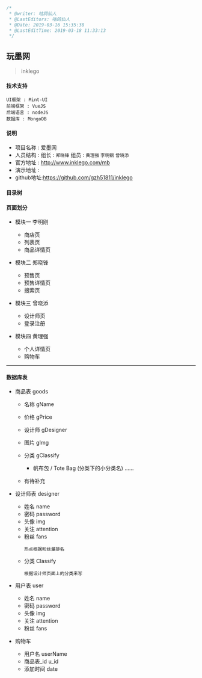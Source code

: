 ```javascript
/*
 * @writer: 咕鸽仙人
 * @LastEditors: 咕鸽仙人
 * @Date: 2019-03-16 15:35:38
 * @LastEditTime: 2019-03-18 11:33:13
 */
 ```
##  玩墨网
> inklego

#### 技术支持

    UI框架 : Mint-UI
    前端框架 : VueJS
    后端语言 : nodeJS
    数据库 : MongoDB

#### 说明

  * 项目名称 : 爱墨网
  * 人员结构 : 组长 : `郑晓锋`    组员 : `黄理强` `李明钢` `曾晓添`
  * 官方地址 : http://www.inklego.com/mb
  * 演示地址 :
  * github地址:https://github.com/gzh51811/inklego

#### 目录树



#### 页面划分

* 模块一  李明刚
  * 商店页
  * 列表页
  * 商品详情页

* 模块二  郑晓锋
  * 预售页
  * 预售详情页
  * 搜索页

* 模块三  曾晓添
  * 设计师页
  * 登录注册

* 模块四  黄理强
  * 个人详情页
  * 购物车


*******

#### 数据库表
* 商品表  goods
  * 名称    gName
  * 价格    gPrice
  * 设计师  gDesigner
  * 图片    gImg
  * 分类    gClassify

    * 帆布包 / Tote Bag (分类下的小分类名)
    ......
  * 有待补充

* 设计师表  designer
  * 姓名    name
  * 密码    password
  * 头像    img
  * 关注    attention
  * 粉丝    fans
    ```
    热点根据粉丝量排名
    ```
  * 分类    Classify
    ```
    根据设计师页面上的分类来写
    ```
* 用户表  user
  * 姓名    name
  * 密码    password
  * 头像    img
  * 关注    attention
  * 粉丝    fans

* 购物车
  * 用户名    userName
  * 商品表_id u_id
  * 添加时间  date

















